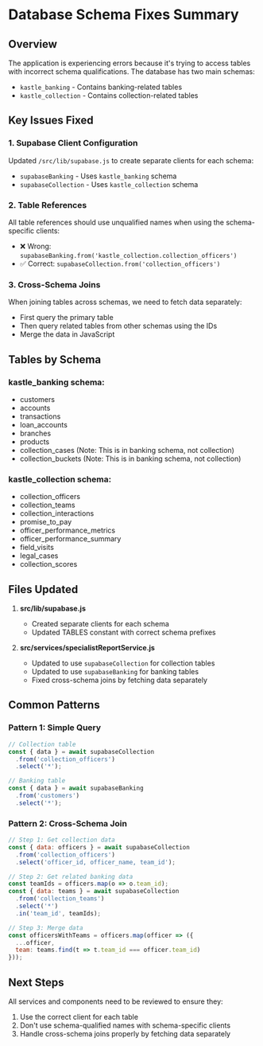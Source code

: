 # Database Schema Fixes Summary

## Overview
The application is experiencing errors because it's trying to access tables with incorrect schema qualifications. The database has two main schemas:
- `kastle_banking` - Contains banking-related tables
- `kastle_collection` - Contains collection-related tables

## Key Issues Fixed

### 1. Supabase Client Configuration
Updated `/src/lib/supabase.js` to create separate clients for each schema:
- `supabaseBanking` - Uses `kastle_banking` schema
- `supabaseCollection` - Uses `kastle_collection` schema

### 2. Table References
All table references should use unqualified names when using the schema-specific clients:
- ❌ Wrong: `supabaseBanking.from('kastle_collection.collection_officers')`
- ✅ Correct: `supabaseCollection.from('collection_officers')`

### 3. Cross-Schema Joins
When joining tables across schemas, we need to fetch data separately:
- First query the primary table
- Then query related tables from other schemas using the IDs
- Merge the data in JavaScript

## Tables by Schema

### kastle_banking schema:
- customers
- accounts
- transactions
- loan_accounts
- branches
- products
- collection_cases (Note: This is in banking schema, not collection)
- collection_buckets (Note: This is in banking schema, not collection)

### kastle_collection schema:
- collection_officers
- collection_teams
- collection_interactions
- promise_to_pay
- officer_performance_metrics
- officer_performance_summary
- field_visits
- legal_cases
- collection_scores

## Files Updated

1. **src/lib/supabase.js**
   - Created separate clients for each schema
   - Updated TABLES constant with correct schema prefixes

2. **src/services/specialistReportService.js**
   - Updated to use `supabaseCollection` for collection tables
   - Updated to use `supabaseBanking` for banking tables
   - Fixed cross-schema joins by fetching data separately

## Common Patterns

### Pattern 1: Simple Query
```javascript
// Collection table
const { data } = await supabaseCollection
  .from('collection_officers')
  .select('*');

// Banking table  
const { data } = await supabaseBanking
  .from('customers')
  .select('*');
```

### Pattern 2: Cross-Schema Join
```javascript
// Step 1: Get collection data
const { data: officers } = await supabaseCollection
  .from('collection_officers')
  .select('officer_id, officer_name, team_id');

// Step 2: Get related banking data
const teamIds = officers.map(o => o.team_id);
const { data: teams } = await supabaseCollection
  .from('collection_teams')
  .select('*')
  .in('team_id', teamIds);

// Step 3: Merge data
const officersWithTeams = officers.map(officer => ({
  ...officer,
  team: teams.find(t => t.team_id === officer.team_id)
}));
```

## Next Steps

All services and components need to be reviewed to ensure they:
1. Use the correct client for each table
2. Don't use schema-qualified names with schema-specific clients
3. Handle cross-schema joins properly by fetching data separately